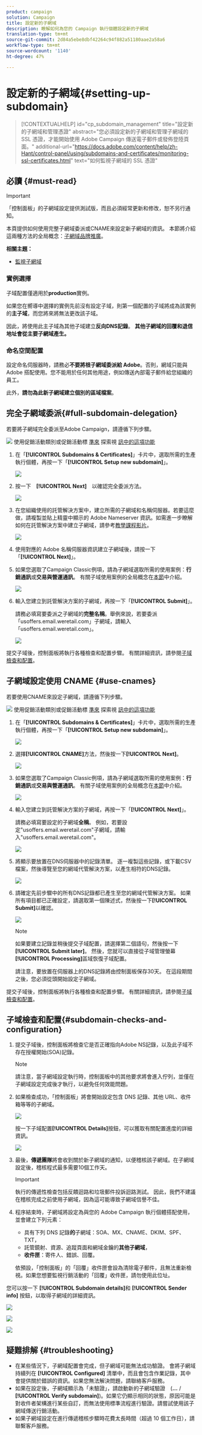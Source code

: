 ```yaml
---
product: campaign
solution: Campaign
title: 設定新的子網域
description: 瞭解如何為您的 Campaign 執行個體設定新的子網域
translation-type: tm+mt
source-git-commit: 2d84a5ebe8dbf42264c94f882a51180aae2a58a6
workflow-type: tm+mt
source-wordcount: '1140'
ht-degree: 47%

---
```



# 設定新的子網域{#setting-up-subdomain}

>[!CONTEXTUALHELP]
>id="cp_subdomain_management"
>title="設定新的子網域和管理憑證"
>abstract="您必須設定新的子網域和管理子網域的 SSL 憑證，才能開始使用 Adobe Campaign 傳送電子郵件或發佈登陸頁面。"
>additional-url="https://docs.adobe.com/content/help/zh-Hant/control-panel/using/subdomains-and-certificates/monitoring-ssl-certificates.html" text="如何監視子網域的 SSL 憑證"

## 必讀 {#must-read}

>[!IMPORTANT]
>
>「控制面板」的子網域設定提供測試版，而且必須經常更新和修改，恕不另行通知。

本頁提供如何使用完整子網域委派或CNAME來設定新子網域的資訊。 本節將介紹這兩種方法的全局概念：[子網域品牌推廣](../../subdomains-certificates/using/subdomains-branding.md)。

**相關主題：**

* [監視子網域](../../subdomains-certificates/using/monitoring-subdomains.md)

### 實例選擇

子域配置僅適用於&#x200B;**production**&#x200B;實例。

如果您在嚮導中選擇的實例先前沒有設定子域，則第一個配置的子域將成為該實例的&#x200B;**主子域**，而您將來將無法更改該子域。

因此，將使用此主子域為其他子域建立&#x200B;**反向DNS記錄**。 **其他子網域的回覆和退信地址會從主要子網域產生。**

### 命名空間配置

設定命名伺服器時，請務必&#x200B;**不要將根子網域委派給 Adobe**。否則，網域只能與 Adobe 搭配使用。您不能用於任何其他用途，例如傳送內部電子郵件給您組織的員工。

此外，**請勿為此新子網域建立個別的區域檔案**。

## 完全子網域委派{#full-subdomain-delegation}

若要將子網域完全委派至Adobe Campaign，請遵循下列步驟。

![](assets/do-not-localize/how-to-video.png) 使用促銷活動類別或促銷活動標 [準來](https://experienceleague.adobe.com/docs/campaign-classic-learn/control-panel/subdomains-and-certificates/subdomain-delegation.html?lang=en#subdomains-and-certificates) 探索視 [訊中的這項功能](https://experienceleague.adobe.com/docs/campaign-standard-learn/control-panel/subdomains-and-certificates/subdomain-delegation.html?lang=en#subdomains-and-certificates)

1. 在「**[!UICONTROL Subdomains & Certificates]**」卡片中，選取所需的生產執行個體，再按一下「**[!UICONTROL Setup new subdomain]**」。

   ![](assets/subdomain1.png)

1. 按一下　**[!UICONTROL Next]**　以確認完全委派方法。

   ![](assets/subdomain3.png)

1. 在您組織使用的託管解決方案中，建立所需的子網域和名稱伺服器。若要這麼做，請複製並貼上精靈中顯示的 Adobe Nameserver 資訊。如需進一步瞭解如何在託管解決方案中建立子網域，請參考[教學課程影片](https://video.tv.adobe.com/v/30175?captions=chi_hant)。

   ![](assets/subdomain4.png)

1. 使用對應的 Adobe 名稱伺服器資訊建立子網域後，請按一下「**[!UICONTROL Next]**」。

1. 如果您選取了Campaign Classic例項，請為子網域選取所需的使用案例：**行銷通訊**&#x200B;或&#x200B;**交易與營運通訊**。 有關子域使用案例的全局概念在[本節](../../subdomains-certificates/using/subdomains-branding.md#about-subdomains-use-cases)中介紹。

   ![](assets/subdomain5.png)

1. 輸入您建立到託管解決方案的子網域，再按一下「**[!UICONTROL Submit]**」。

   請務必填寫要委派之子網域的&#x200B;**完整名稱**。舉例來說，若要委派「usoffers.email.weretail.com」子網域，請輸入「usoffers.email.weretail.com」。

   ![](assets/subdomain6.png)

提交子域後，控制面板將執行各種檢查和配置步驟。 有關詳細資訊，請參閱[子域檢查和配置](#subdomain-checks-and-configuration)。

## 子網域設定使用 CNAME {#use-cnames}

若要使用CNAME來設定子網域，請遵循下列步驟。

![](assets/do-not-localize/how-to-video.png) 使用促銷活動類別或促銷活動標 [準來](https://experienceleague.adobe.com/docs/campaign-classic-learn/control-panel/subdomains-and-certificates/delegating-subdomains-using-cname.html?lang=en#subdomains-and-certificates) 探索視 [訊中的這項功能](https://experienceleague.adobe.com/docs/campaign-standard-learn/control-panel/subdomains-and-certificates/delegating-subdomains-using-cname.html?lang=en)

1. 在「**[!UICONTROL Subdomains & Certificates]**」卡片中，選取所需的生產執行個體，再按一下「**[!UICONTROL Setup new subdomain]**」。

   ![](assets/subdomain1.png)

1. 選擇&#x200B;**[!UICONTROL CNAME]**&#x200B;方法，然後按一下&#x200B;**[!UICONTROL Next]**。

   ![](assets/cname-method-selection.png)

1. 如果您選取了Campaign Classic例項，請為子網域選取所需的使用案例：**行銷通訊**&#x200B;或&#x200B;**交易與營運通訊**。 有關子域使用案例的全局概念在[本節](../../subdomains-certificates/using/subdomains-branding.md#about-subdomains-use-cases)中介紹。

   ![](assets/cname-use-case.png)

1. 輸入您建立到託管解決方案的子網域，再按一下「**[!UICONTROL Next]**」。

   請務必填寫要設定的子網域&#x200B;**全稱**。 例如，若要設定&quot;usoffers.email.weretail.com&quot;子網域，請輸入&quot;usoffers.email.weretail.com&quot;。

   ![](assets/cname-submit.png)

1. 將顯示要放置在DNS伺服器中的記錄清單。 逐一複製這些記錄，或下載CSV檔案，然後導覽至您的網域代管解決方案，以產生相符的DNS記錄。

   ![](assets/cname-generate-record.png)

1. 請確定先前步驟中的所有DNS記錄都已產生至您的網域代管解決方案。 如果所有項目都已正確設定，請選取第一個陳述式，然後按一下&#x200B;**[!UICONTROL Submit]**&#x200B;以確認。

   ![](assets/cname-confirmation.png)

   >[!NOTE]
   >
   >如果要建立記錄並稍後提交子域配置，請選擇第二個語句，然後按一下&#x200B;**[!UICONTROL Submit later]**。 然後，您就可以直接從子域管理螢幕&#x200B;**[!UICONTROL Processing]**&#x200B;區域恢復子域配置。
   >
   >請注意，要放置在伺服器上的DNS記錄將由控制面板保存30天。 在這段期間之後，您必須從頭開始設定子網域。

提交子域後，控制面板將執行各種檢查和配置步驟。 有關詳細資訊，請參閱[子域檢查和配置](#subdomain-checks-and-configuration)。

## 子域檢查和配置{#subdomain-checks-and-configuration}

1. 提交子域後，控制面板將檢查它是否正確指向Adobe NS記錄，以及此子域不存在授權開始(SOA)記錄。

   >[!NOTE]
   >
   >請注意，當子網域設定執行時，控制面板中的其他要求將會進入佇列，並僅在子網域設定完成後才執行，以避免任何效能問題。

1. 如果檢查成功，「控制面板」將會開始設定包含 DNS 記錄、其他 URL、收件箱等等的子網域。

   ![](assets/subdomain7.png)

   按一下子域配置&#x200B;**[!UICONTROL Details]**&#x200B;按鈕，可以獲取有關配置進度的詳細資訊。

   ![](assets/subdomain_audit.png)

1. 最後，**傳遞團隊**&#x200B;將會收到關於新子網域的通知，以便稽核該子網域。在子網域設定後，稽核程式最多需要10個工作天。

   >[!IMPORTANT]
   >
   >執行的傳遞性檢查包括反饋迴路和垃圾郵件投訴迴路測試。 因此，我們不建議在稽核完成之前使用子網域，因為這可能導致子網域信譽不佳。

1. 程序結束時，子網域將設定為與您的 Adobe Campaign 執行個體搭配使用，並會建立下列元素：

   * 具有下列 DNS 記錄&#x200B;**的**&#x200B;子網域：SOA、MX、CNAME、DKIM、SPF、TXT，
   * 託管鏡射、資源、追蹤頁面和網域金鑰的&#x200B;**其他子網域**，
   * **收件匣**：寄件人、錯誤、回覆。

   依預設，「控制面板」的「回覆」收件匣會設為清除電子郵件，且無法重新檢視。如果您想要監視行銷活動的「回覆」收件匣，請勿使用此位址。

您可以按一下 **[!UICONTROL Subdomain details]**&#x200B;和 **[!UICONTROL Sender info]** 按鈕，以取得子網域的詳細資訊。

![](assets/detail_buttons.png)

![](assets/subdomain_details.png)

![](assets/sender_info.png)

## 疑難排解 {#troubleshooting}

* 在某些情況下，子網域配置會完成，但子網域可能無法成功驗證。 會將子網域持續列在 **[!UICONTROL Configured]** 清單中，而且會包含作業記錄，其中會提供關於錯誤的資訊。如果您無法解決問題，請聯絡客戶服務。
* 如果在設定後，子網域顯示為「未驗證」，請啟動新的子網域驗證　(**...** / **[!UICONTROL Verify subdomain]**)。如果它仍顯示相同的狀態，原因可能是對收件者架構進行某些自訂，而無法使用標準流程進行驗證。請嘗試使用該子網域傳送行銷活動。
* 如果子網域設定在進行傳遞稽核步驟時花費太長時間（超過 10 個工作日），請聯繫客戶服務。
